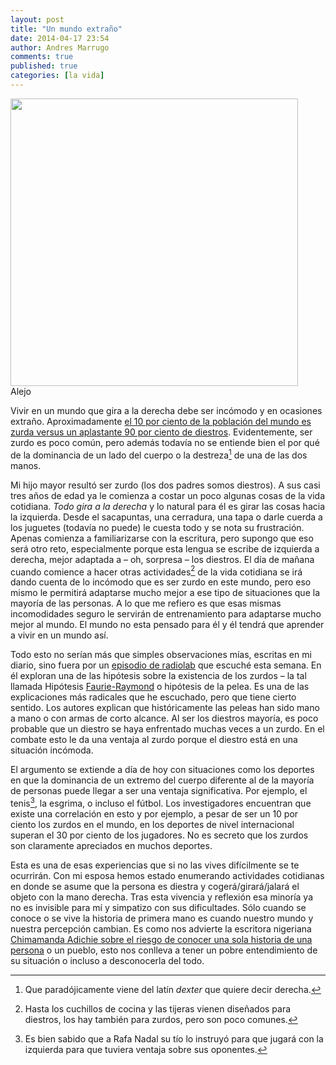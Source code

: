 ```yaml
---
layout: post
title: "Un mundo extraño"
date: 2014-04-17 23:54
author: Andres Marrugo
comments: true
published: true
categories: [la vida]
---
```


<div class="aic" style="width:460px"><img src="https://dl.dropboxusercontent.com/u/5279729/blog-pics/Photo%2013-04-14%2020%2059%2019.jpg" alt="" width="460" height="" border="0" /><br>
Alejo</div>

Vivir en un mundo que gira a la derecha debe ser incómodo y en ocasiones extraño. Aproximadamente [el 10 por ciento de la población del mundo es zurda versus un aplastante 90 por ciento de diestros][1]. Evidentemente, ser zurdo es poco común, pero además todavía no se entiende bien el por qué de la dominancia de un lado del cuerpo o la destreza[^fn1] de una de las dos manos. 

Mi hijo mayor resultó ser zurdo (los dos padres somos diestros). A sus casi tres años de edad ya le comienza a costar un poco algunas cosas de la vida cotidiana. *Todo gira a la derecha* y lo natural para él es girar las cosas hacia la izquierda. Desde el sacapuntas, una cerradura, una tapa o darle cuerda a los juguetes (todavía no puede) le cuesta todo y se nota su frustración. Apenas comienza a familiarizarse con la escritura, pero supongo que eso será otro reto, especialmente porque esta lengua se escribe de izquierda a derecha, mejor adaptada a – oh, sorpresa – los diestros. El día de mañana cuando comience a hacer otras actividades[^fn2] de la vida cotidiana se irá dando cuenta de lo incómodo que es ser zurdo en este mundo, pero eso mismo le permitirá adaptarse mucho mejor a ese tipo de situaciones que la mayoría de las personas. A lo que me refiero es que esas mismas incomodidades seguro le servirán de entrenamiento para adaptarse mucho mejor al mundo. El mundo no esta pensado para él y él tendrá que aprender a vivir en un mundo así. 

<!-- more -->

Todo esto no serían más que simples observaciones mías, escritas en mi diario, sino fuera por un [episodio de radiolab][2] que escuché esta semana. En él exploran una de las hipótesis sobre la existencia de los zurdos – la tal llamada Hipótesis [Faurie-Raymond][3] o hipótesis de la pelea. Es una de las explicaciones más radicales que he escuchado, pero que tiene cierto sentido. Los autores explican que históricamente las peleas han sido mano a mano o con armas de corto alcance. Al ser los diestros mayoría, es poco probable que un diestro se haya enfrentado muchas veces a un zurdo. En el combate esto le da una ventaja al zurdo porque el diestro está en una situación incómoda. 

El argumento se extiende a día de hoy con situaciones como los deportes en que la dominancia de un extremo del cuerpo diferente al de la mayoría de personas puede llegar a ser una ventaja significativa. Por ejemplo, el tenis[^fn3], la esgrima, o incluso el fútbol. Los investigadores encuentran que existe una correlación en esto y por ejemplo, a pesar de ser un 10 por ciento los zurdos en el mundo, en los deportes de nivel internacional superan el 30 por ciento de los jugadores. No es secreto que los zurdos son claramente apreciados en muchos deportes. 

Esta es una de esas experiencias que si no las vives difícilmente se te ocurrirán. Con mi esposa hemos estado enumerando actividades cotidianas en donde se asume que la persona es diestra y cogerá/girará/jalará el objeto con la mano derecha. Tras esta vivencia y reflexión esa minoría ya no es invisible para mí y simpatizo con sus dificultades. Sólo cuando se conoce o se vive la historia de primera mano es cuando nuestro mundo y nuestra percepción cambian. Es como nos advierte la escritora nigeriana [Chimamanda Adichie sobre el riesgo de conocer una sola historia de una persona][4] o un pueblo, esto nos conlleva a tener un pobre entendimiento de su situación o incluso a desconocerla del todo. 



[1]: http://es.wikipedia.org/wiki/Zurdo#Demograf.C3.ADa "Zurdera - Wikipedia, la enciclopedia libre"
[2]: http://www.radiolab.org/story/whats-left-when-youre-right/ "What's Left When You're Right? - Radiolab"
[3]: http://www.scq.ubc.ca/the-fighting-hypothesis-stability-of-polymorphism-in-human-handedness/ "THE FIGHTING HYPOTHESIS: STABILITY OF POLYMORPHISM IN HUMAN HANDEDNESS | Science Creative Quarterly"
[4]: http://www.ted.com/talks/chimamanda_adichie_the_danger_of_a_single_story/transcript "Chimamanda Ngozi Adichie: The danger of a single story | Talk Video | TED.com"

[^fn1]: Que paradójicamente viene del latín *dexter* que quiere decir derecha. 

[^fn2]: Hasta los cuchillos de cocina y las tijeras vienen diseñados para diestros, los hay también para zurdos, pero son poco comunes. 

[^fn3]: Es bien sabido que a Rafa Nadal su tío lo instruyó para que jugará con la izquierda para que tuviera ventaja sobre sus oponentes. 